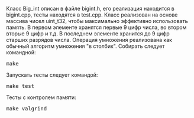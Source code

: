 Класс Big_int описан в файле bigint.h, его реализация находится в bigint.cpp, тесты находятся в test.cpp.
Класс реализован на основе массива чисел uint_t32, чтобы максимально эффективно использовать память. В первом элементе хранятся первые 9 цифр числа, во втором вторые 9 цифр и т.д. В последнем элементе хранится до 9 цифр старших разрядов числа. Операция умножения реализована как обычный алгоритм умножения "в столбик".
Собирать следует командной:
<pre>make</pre>
Запускать тесты следует командой:
<pre>make test</pre>
Тесты с контролем памяти:
<pre>make valgrind</pre>